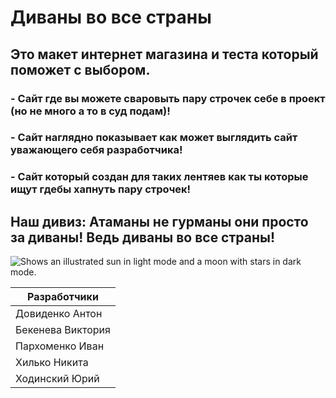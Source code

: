 # Диваны во все страны
## Это макет интернет магазина и теста который поможет с выбором.
### - Сайт где вы можете сваровыть пару строчек себе в проект (но не много а то в суд подам)!
### - Сайт наглядно показывает как может выглядить сайт уважающего себя разработчика!
### - Сайт который создан для таких лентяев как ты которые ищут гдебы хапнуть пару строчек!
## Наш дивиз: Атаманы не гурманы они просто за диваны! Ведь диваны во все страны!
<picture>
  <img alt="Shows an illustrated sun in light mode and a moon with stars in dark mode." src="[https://user-images.githubusercontent.com/25423296/163456779-a8556205-d0a5-45e2-ac17-42d089e3c3f8.png](https://github.com/valery22233445566778899/Quiz/blob/main/res/%D0%94%D0%B8%D0%B2%D0%B0%D0%BD%D1%8B%20%D0%B3%D0%BB%D0%B0%D0%B2%D0%BD%D0%B0%D1%8F.PNG?raw=true)">
</picture>


|   Разработчики  |
|-----------------|
| Довиденко Антон |
|Бекенева Виктория|
| Пархоменко Иван |
| Хилько Никита   |
| Ходинский Юрий  |
